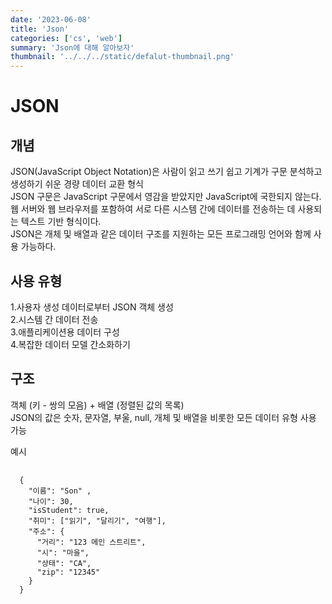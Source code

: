 ```yaml
---
date: '2023-06-08'
title: 'Json'
categories: ['cs', 'web']
summary: 'Json에 대해 알아보자'
thumbnail: '../../../static/defalut-thumbnail.png'
---
```


# JSON

## 개념

JSON(JavaScript Object Notation)은 사람이 읽고 쓰기 쉽고 기계가 구문 분석하고 생성하기 쉬운 경량 데이터 교환 형식  
JSON 구문은 JavaScript 구문에서 영감을 받았지만 JavaScript에 국한되지 않는다.  
웹 서버와 웹 브라우저를 포함하여 서로 다른 시스템 간에 데이터를 전송하는 데 사용되는 텍스트 기반 형식이다.  
JSON은 개체 및 배열과 같은 데이터 구조를 지원하는 모든 프로그래밍 언어와 함께 사용 가능하다.

## 사용 유형

1.사용자 생성 데이터로부터 JSON 객체 생성  
2.시스템 간 데이터 전송  
3.애플리케이션용 데이터 구성  
4.복잡한 데이터 모델 간소화하기

## 구조

객체 (키 - 쌍의 모음) + 배열 (정렬된 값의 목록)  
JSON의 값은 숫자, 문자열, 부울, null, 개체 및 배열을 비롯한 모든 데이터 유형 사용 가능

예시

<pre>
 <code>
  {
    "이름": "Son" ,
    "나이": 30,
    "isStudent": true,
    "취미": ["읽기", "달리기", "여행"],
    "주소": {
      "거리": "123 메인 스트리트",
      "시": "마을",
      "상태": "CA",
      "zip": "12345"
    }
  }
  </code>
</pre>
